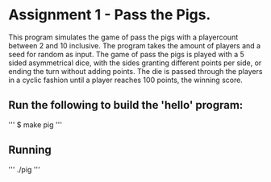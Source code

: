 # Assignment 1 - Pass the Pigs.

This program simulates the game of pass the pigs with a playercount between 2 and 10 inclusive.
The program takes the amount of players and a seed for random as input.
The game of pass the pigs is played with a 5 sided asymmetrical dice, with the sides granting different points per side, or ending the turn without adding points.
The die is passed through the players in a cyclic fashion until a player reaches 100 points, the winning score.

## Run the following to build the 'hello' program:

'''
$ make pig
'''

## Running

'''
./pig
'''
